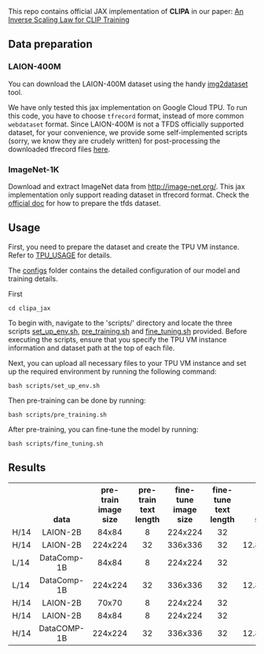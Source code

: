 
This repo contains official JAX implementation of **CLIPA** in our paper: [An Inverse Scaling Law for CLIP Training](https://arxiv.org/abs/2305.07017) 

## Data preparation

### LAION-400M
You can download the LAION-400M dataset using the handy [img2dataset](https://github.com/rom1504/img2dataset) tool. 

We have only tested this jax implementation on Google Cloud TPU. To run this code, you have to choose `tfrecord` format, instead of more common `webdataset` format.
Since LAION-400M is not a TFDS officially supported dataset, for your convenience, we provide some self-implemented scripts (sorry, we know they are crudely written) for post-processing the downloaded tfrecord files [here](../data/laion400m/README.md).

### ImageNet-1K
Download and extract ImageNet data from http://image-net.org/. 
This jax implementation only support reading dataset in tfrecord format. 
Check the [official doc](https://www.tensorflow.org/datasets/cli) for how to prepare the tfds dataset.


## Usage
First, you need to prepare the dataset and create the TPU VM instance. Refer to [TPU_USAGE](../TPU_USAGE.md) for details.

The [configs](configs/) folder contains the detailed configuration of our model and training details.

First 
```
cd clipa_jax
```

To begin with, navigate to the 'scripts/' directory and locate the three scripts [set_up_env.sh](scripts/set_up_env.sh), [pre_training.sh](scripts/pre_training.sh) and [fine_tuning.sh](scripts/fine_tuning.sh) provided. Before executing the scripts, ensure that you specify the TPU VM instance information and dataset path at the top of each file.


Next, you can upload all necessary files to your TPU VM instance and set up the required environment by running the following command:
```
bash scripts/set_up_env.sh
```

Then pre-training can be done by running:
```
bash scripts/pre_training.sh
```

After pre-training, you can fine-tune the model by running:
```
bash scripts/fine_tuning.sh
```

## Results
<table><tbody>
<!-- START TABLE -->
<!-- TABLE HEADER -->
<th valign="bottom"></th>
<th valign="bottom">data</th>
<th valign="bottom">pre-train image size</th>
<th valign="bottom">pre-train text length</th>
<th valign="bottom">fine-tune image size</th>
<th valign="bottom">fine-tune text length</th>
<th valign="bottom">seen samples</th>
<th valign="bottom">zero-shot IN-1K</th>
<th valign="bottom">model weight</th>
<!-- TABLE BODY -->
<tr><td align="left">H/14</td>
<td align="center">LAION-2B</td>
<td align="center">84x84</td>
<td align="center">8</td>
<td align="center">224x224</td>
<td align="center">32</td>
<td align="center">12.8B+512M</td>
<td align="center">78.6</td>
<td align="center"><a href="https://drive.google.com/file/d/1H0ZNNvySDrZ2hmBrc9PrjdQP8YftwGFh/view?usp=sharing">download</td>
<tr><td align="left">H/14</td>
<td align="center">LAION-2B</td>
<td align="center">224x224</td>
<td align="center">32</td>
<td align="center">336x336</td>
<td align="center">32</td>
<td align="center">12.8B+512M+128M</td>
<td align="center">79.1</td>
<td align="center"><a href="https://drive.google.com/file/d/1IQ0BgWGy0Tsui9iK_wdVifFKc3NfC0BD/view?usp=sharing">download</td>
<tr><td align="left">L/14</td>
<td align="center">DataComp-1B</td>
<td align="center">84x84</td>
<td align="center">8</td>
<td align="center">224x224</td>
<td align="center">32</td>
<td align="center">12.8B+512M</td>
<td align="center">79.7</td>
<td align="center"><a href="https://drive.google.com/file/d/1oh9IFuX9pD0nd-m4Apl-Z9irX3N-G2_h/view?usp=sharing">download</td>
<tr><td align="left">L/14</td>
<td align="center">DataComp-1B</td>
<td align="center">224x224</td>
<td align="center">32</td>
<td align="center">336x336</td>
<td align="center">32</td>
<td align="center">12.8B+512M+128M</td>
<td align="center">80.3</td>
<td align="center"><a href="https://drive.google.com/file/d/1yJD8p27HdZGK2DZ8x64uR6idl_QNkL7w/view?usp=sharing">download</td>
<tr><td align="left">H/14</td>
<td align="center">LAION-2B</td>
<td align="center">70x70</td>
<td align="center">8</td>
<td align="center">224x224</td>
<td align="center">32</td>
<td align="center">12.8B+512M</td>
<td align="center">81.1</td>
<td align="center"><a href="https://drive.google.com/file/d/1f55nRM5DQu0lnLbmCp1GttuTFrJg2UDP/view?usp=sharing">download</td>
<tr><td align="left">H/14</td>
<td align="center">LAION-2B</td>
<td align="center">84x84</td>
<td align="center">8</td>
<td align="center">224x224</td>
<td align="center">32</td>
<td align="center">12.8B+512M</td>
<td align="center">81.5</td>
<td align="center"><a href="https://drive.google.com/file/d/1Rpd157eay3t8_qsrnSHi_nWeGmhQGTvN/view?usp=sharing">download</td>
<tr><td align="left">H/14</td>
<td align="center">DataCOMP-1B</td>
<td align="center">224x224</td>
<td align="center">32</td>
<td align="center">336x336</td>
<td align="center">32</td>
<td align="center">12.8B+512M+128M</td>
<td align="center">81.8</td>
<td align="center"><a href="https://drive.google.com/file/d/1t0k_5m3VVLRyThUjc4JQ_-z29hABuFBV/view?usp=sharing">download</td>
</tbody></table>


